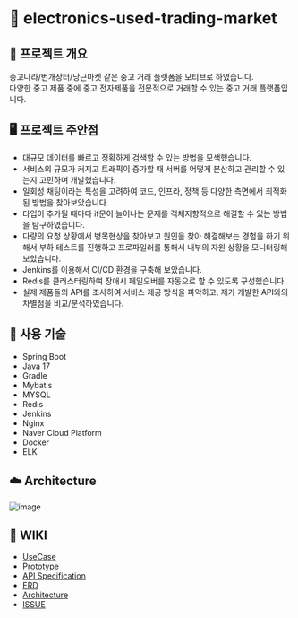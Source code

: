# 🎁 electronics-used-trading-market

## 🚀 프로젝트 개요
중고나라/번개장터/당근마켓 같은 중고 거래 플랫폼을 모티브로 하였습니다.
<br>
다양한 중고 제품 중에 중고 전자제품을 전문적으로 거래할 수 있는 중고 거래 플랫폼입니다.


## 🖥  프로젝트 주안점
- 대규모 데이터를 빠르고 정확하게 검색할 수 있는 방법을 모색했습니다.
- 서비스의 규모가 커지고 트래픽이 증가할 때 서버를 어떻게 분산하고 관리할 수 있는지 고민하며 개발했습니다.
- 일회성 채팅이라는 특성을 고려하여 코드, 인프라, 정책 등 다양한 측면에서 최적화된 방법을 찾아보았습니다.
- 타입이 추가될 때마다 if문이 늘어나는 문제를 객체지향적으로 해결할 수 있는 방법을 탐구하였습니다.
- 다량의 요청 상황에서 병목현상을 찾아보고 원인을 찾아 해결해보는 경험을 하기 위해서 부하 테스트를 진행하고 프로파일러를 통해서 내부의 자원 상황을 모니터링해보았습니다.
- Jenkins를 이용해서 CI/CD 환경을 구축해 보았습니다.
- Redis를 클러스터링하여 장애시 페일오버를 자동으로 할 수 있도록 구성했습니다.
- 실제 제품들의 API를 조사하여 서비스 제공 방식을 파악하고, 제가 개발한 API와의 차별점을 비교/분석하였습니다.

## 📝 사용 기술
- Spring Boot
- Java 17
- Gradle
- Mybatis
- MYSQL
- Redis
- Jenkins
- Nginx
- Naver Cloud Platform
- Docker
- ELK

## ☁️ Architecture
![image](https://user-images.githubusercontent.com/39224132/224132535-662b485d-8146-4aff-a95a-bebbef2afd12.png)

## 📝 WIKI
- [UseCase](https://github.com/f-lab-edu/electronics-used-trading-market/wiki/1.UseCase)
- [Prototype](https://github.com/f-lab-edu/electronics-used-trading-market/wiki/2.Prototype)
- [API Specification](https://github.com/f-lab-edu/electronics-used-trading-market/wiki/3.API-Specification)
- [ERD](https://github.com/f-lab-edu/electronics-used-trading-market/wiki/4.ERD)
- [Architecture](https://github.com/f-lab-edu/electronics-used-trading-market/wiki/5.Architecture)
- [ISSUE](https://github.com/f-lab-edu/electronics-used-trading-market/wiki/6.ISSUE)


